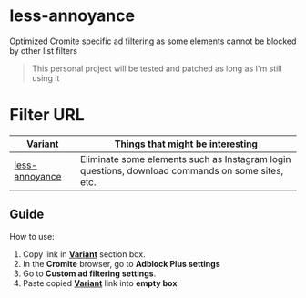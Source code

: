 # less-annoyance
Optimized Cromite specific ad filtering as some elements cannot be blocked by other list filters
>This personal project will be tested and patched as long as I'm still using it

# Filter URL
| Variant | Things that might be interesting |
| ------ | ------|
[less-annoyance](https://raw.githubusercontent.com/ahoyaw/less-annoyance/main/less-annoyance.txt) | Eliminate some elements such as Instagram login questions, download commands on some sites, etc.

## Guide
How to use:
1. Copy link in **[Variant](https://github.com/ahoyaw/less-annoyance#filter-url)** section box.
2. In the **Cromite** browser, go to **Adblock Plus settings**
3. Go to **Custom ad filtering settings**.
4. Paste copied **[Variant](https://github.com/ahoyaw/less-annoyance#filter-url)** link into **empty box**
